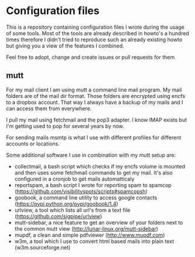 # Configuration files

This is a repository containing configuration files I wrote during the usage of some tools. Most of the tools are already described in howto's a hundred times therefore I didn't tried to reproduce such an already existing howto but giving you a view of the features I combined.

Feel free to adopt, change and create issues or pull requests for them

## mutt

For my mail client I am using mutt a command line mail program. My mail folders are of the mail dir format. Those folders are encrypted using encfs to a dropbox account. That way I always have a backup of my mails and I can access them from everywhere.

I pull my mail using fetchmail and the pop3 adapter. I know IMAP exists but I'm getting used to pop for several years by now.

For sending mails msmtp is what I use with different profiles for different accounts or locations.

Some additional software I use in combination with my mutt setup are:

* collectmail, a bash script which checks if my encfs volume is mounted and then uses some fetchmail commands to get my mail. It's also configured in a cronjob to get mails automatticaly
* reportspam, a bash script I wrote for reporting spam to spamcop (https://github.com/visibilityspots/scripts#spamcopsh)
* goobook, a command line utility to access google contacts  (https://pypi.python.org/pypi/goobook/1.4)
* urlview, a tool which lists all url's from a text file (https://github.com/sigpipe/urlview)
* mutt-sidebar, a nice feature to get an overview of your folders next to the common mutt view (http://lunar-linux.org/mutt-sidebar)
* mupdf, a clean and simple pdfviewer (http://www.mupdf.com)
* w3m, a tool which I use to convert html based mails into plain text (w3m.sourceforge.net)
